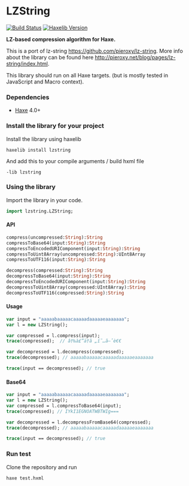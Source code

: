 # LZString
[![Build Status](https://travis-ci.org/markknol/hx-lzstring.svg?branch=master)](https://travis-ci.org/markknol/hx-lzstring) [![Haxelib Version](https://img.shields.io/github/tag/markknol/hx-lzstring.svg?label=haxelib)](http://lib.haxe.org/p/lzstring)
 
**LZ-based compression algorithm for Haxe.**

This is a port of lz-string <https://github.com/pieroxy/lz-string>. More info about the library can be found here http://pieroxy.net/blog/pages/lz-string/index.html.

This library should run on all Haxe targets. (but is mostly tested in JavaScript and Macro context).

### Dependencies

 * [Haxe](https://haxe.org/) 4.0+

### Install the library for your project

Install the library using haxelib

```
haxelib install lzstring
```

And add this to your compile arguments / build hxml file

```
-lib lzstring
```

### Using the library

Import the library in your code.

```haxe
import lzstring.LZString;
```

#### API

```haxe
compress(uncompressed:String):String
compressToBase64(input:String):String
compressToEncodedURIComponent(input:String):String
compressToUint8Array(uncompressed:String):UInt8Array
compressToUTF116(input:String):String

decompress(compressed:String):String
decompressToBase64(input:String):String
decompressToEncodedURIComponent(input:String):String
decompressToUint8Array(compressed:UInt8Array):String
decompressToUTF116(compressed:String):String
```

#### Usage
```haxe
var input = "aaaaabaaaaacaaaaadaaaaaeaaaaaaa";
var l = new LZString();

var compressed = l.compress(input);
trace(compressed);  // â†‰à£”ä†ã „í˜…ã–ˆè€€

var decompressed = l.decompress(compressed);
trace(decompressed); // aaaaabaaaaacaaaaadaaaaaeaaaaaaa

trace(input == decompressed); // true
```

#### Base64 

```haxe
var input = "aaaaabaaaaacaaaaadaaaaaeaaaaaaa";
var l = new LZString();
var compressed = l.compressToBase64(input);
trace(compressed); // IYkI1EGNOATWBTWIg===

var decompressed = l.decompressFromBase64(compressed);
trace(decompressed); // aaaaabaaaaacaaaaadaaaaaeaaaaaaa

trace(input == decompressed); // true
```

### Run test

Clone the repository and run 
```
haxe test.hxml
```

